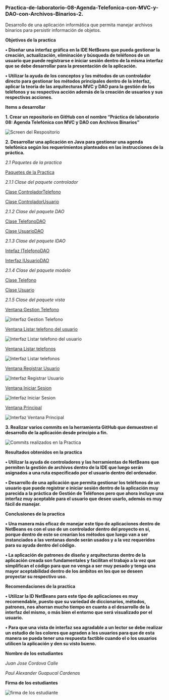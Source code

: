 ### Practica-de-laboratorio-08-Agenda-Telefonica-con-MVC-y-DAO-con-Archivos-Binarios-2.
Desarrollo de una aplicación informática que permita manejar archivos binarios para persistir información de objetos.

**Objetivos de la practica**

**•	Diseñar una interfaz gráfica en la IDE NetBeans que pueda gestionar la creación, actualización, eliminación y búsqueda de teléfonos de un usuario que puede registrarse e iniciar sesión dentro de la misma interfaz que se debe desarrollar para la presentación de la aplicación.**

**•	Utilizar la ayuda de los conceptos y los métodos de un controlador directo para gestionar los métodos principales dentro de la interfaz, aplicar la teoría de las arquitecturas MVC y DAO para la gestión de los teléfonos y su respectiva acción además de la creación de usuarios y sus respectivas acciones.**

**Items a desarrollar**

**1.	Crear un repositorio en GitHub con el nombre “Práctica de laboratorio 08: Agenda Telefónica con MVC y DAO con Archivos Binarios”**

![Screen del Respositorio](https://github.com/Paul-Guapucal/Screens-Practica08/blob/master/ScreenRepositorio.jpg)

**2.	Desarrollar una aplicación en Java para gestionar una agenda telefónica según los requerimientos planteados en las instrucciones de la práctica.**

*2.1 Paquetes de la practica*

[Paquetes de la Practica](https://github.com/juancvxpro/Pr-ctica-de-laboratorio-08-Agenda-Telef-nica-con-MVC-y-DAO-con-Archivos-Binarios-2.-Desarrollar-un/tree/master/src/ec/edu/ups)

*2.1.1 Clase del paquete controlador*

[Clase ControladorTelefono](https://github.com/juancvxpro/Pr-ctica-de-laboratorio-08-Agenda-Telef-nica-con-MVC-y-DAO-con-Archivos-Binarios-2.-Desarrollar-un/blob/master/src/ec/edu/ups/controlador/ControladorTelefono.java)

[Clase ControladorUsuario](https://github.com/juancvxpro/Pr-ctica-de-laboratorio-08-Agenda-Telef-nica-con-MVC-y-DAO-con-Archivos-Binarios-2.-Desarrollar-un/blob/master/src/ec/edu/ups/controlador/ControladorUsuario.java)

*2.1.2 Clase del paquete DAO*

[Clase TelefonoDAO](https://github.com/juancvxpro/Pr-ctica-de-laboratorio-08-Agenda-Telef-nica-con-MVC-y-DAO-con-Archivos-Binarios-2.-Desarrollar-un/blob/master/src/ec/edu/ups/dao/TelefonoDao.java)

[Clase UsuarioDAO](https://github.com/juancvxpro/Pr-ctica-de-laboratorio-08-Agenda-Telef-nica-con-MVC-y-DAO-con-Archivos-Binarios-2.-Desarrollar-un/blob/master/src/ec/edu/ups/dao/UsuarioDao.java)

*2.1.3 Clase del paquete IDAO*

[Intefaz ITelefonoDAO](https://github.com/juancvxpro/Pr-ctica-de-laboratorio-08-Agenda-Telef-nica-con-MVC-y-DAO-con-Archivos-Binarios-2.-Desarrollar-un/blob/master/src/ec/edu/ups/idao/ITelefonoDao.java)

[Interfaz IUsuarioDAO](https://github.com/juancvxpro/Pr-ctica-de-laboratorio-08-Agenda-Telef-nica-con-MVC-y-DAO-con-Archivos-Binarios-2.-Desarrollar-un/blob/master/src/ec/edu/ups/idao/IUsuarioDao.java)

*2.1.4 Clase del paquete modelo*

[Clase Telefono](https://github.com/juancvxpro/Pr-ctica-de-laboratorio-08-Agenda-Telef-nica-con-MVC-y-DAO-con-Archivos-Binarios-2.-Desarrollar-un/blob/master/src/ec/edu/ups/modelo/Telefono.java)

[Clase Usuario](https://github.com/juancvxpro/Pr-ctica-de-laboratorio-08-Agenda-Telef-nica-con-MVC-y-DAO-con-Archivos-Binarios-2.-Desarrollar-un/blob/master/src/ec/edu/ups/modelo/Usuario.java)

*2.1.5 Clase del paquete vista*

[Ventana Gestion Telefono](https://github.com/juancvxpro/Pr-ctica-de-laboratorio-08-Agenda-Telef-nica-con-MVC-y-DAO-con-Archivos-Binarios-2.-Desarrollar-un/blob/master/src/ec/edu/ups/vista/GestionTelefono.java)

![Interfaz Gestion Telefono](https://github.com/Paul-Guapucal/Screens-Practica08/blob/master/VentanaGestionTelefonos.jpg)

[Ventana Listar telefono del usuario](https://github.com/juancvxpro/Pr-ctica-de-laboratorio-08-Agenda-Telef-nica-con-MVC-y-DAO-con-Archivos-Binarios-2.-Desarrollar-un/blob/master/src/ec/edu/ups/vista/ListarTelefonosUsuarios.java)

![Interfaz Listar telefono del usuario](https://github.com/Paul-Guapucal/Screens-Practica08/blob/master/VentanaListarTelefonosUsuario.jpg)

[Ventana Listar telefonos](https://github.com/juancvxpro/Pr-ctica-de-laboratorio-08-Agenda-Telef-nica-con-MVC-y-DAO-con-Archivos-Binarios-2.-Desarrollar-un/blob/master/src/ec/edu/ups/vista/Listartelefonos.java)

![Interfaz Listar telefonos](https://github.com/Paul-Guapucal/Screens-Practica08/blob/master/VentanaListarTelefonos.jpg)

[Ventana Registrar Usuario](https://github.com/juancvxpro/Pr-ctica-de-laboratorio-08-Agenda-Telef-nica-con-MVC-y-DAO-con-Archivos-Binarios-2.-Desarrollar-un/blob/master/src/ec/edu/ups/vista/RegistrarUsuario.java)

![Interfaz Registrar Usuario](https://github.com/Paul-Guapucal/Screens-Practica08/blob/master/VentanaRegistrarUsuario.jpg)

[Ventana Iniciar Sesion](https://github.com/juancvxpro/Pr-ctica-de-laboratorio-08-Agenda-Telef-nica-con-MVC-y-DAO-con-Archivos-Binarios-2.-Desarrollar-un/blob/master/src/ec/edu/ups/vista/VentanaIniciarSesion.java)

![Interfaz Iniciar Sesion](https://github.com/Paul-Guapucal/Screens-Practica08/blob/master/VentanaIniciarSesion.jpg)

[Ventana Principal](https://github.com/juancvxpro/Pr-ctica-de-laboratorio-08-Agenda-Telef-nica-con-MVC-y-DAO-con-Archivos-Binarios-2.-Desarrollar-un/blob/master/src/ec/edu/ups/vista/VentanaPrincipal.java)

![Interfaz Ventana Principal](https://github.com/Paul-Guapucal/Screens-Practica08/blob/master/VentanaPrincipal.jpg)

**3.	Realizar varios commits en la herramienta GitHub que demuestren el desarrollo de la aplicación desde principio a fin.**

![Commits realizados en la Practica](https://github.com/Paul-Guapucal/Screens-Practica08/blob/master/ScreensCommits.jpg)

**Resultados obtenidos en la practica**

**•	Utilizar la ayuda de controladores y las herramientas de NetBeans que permiten la gestión de archivos dentro de la IDE que luego serán asignados a una ruta especificado por el usuario dentro del ordenador.**

**•	Desarrollo de una aplicación que permita gestionar los teléfonos de un usuario que puede registrar e iniciar sesión dentro de la aplicación muy parecida a la práctica de Gestión de Teléfonos pero que ahora incluye una interfaz muy aceptable para el usuario que desee usarlo, además es muy fácil de manejar.**

**Conclusiones de la practica**

**•	Una manera más eficaz de manejar este tipo de aplicaciones dentro de NetBeans es con el uso de un controlador dentro del proyecto en sí, porque dentro de este se crearían los métodos que luego van a ser instanciados a las ventanas donde serán usados y a la vez requeridos para su ayuda dentro del código.**

**•	La aplicación de patrones de diseño y arquitecturas dentro de la aplicación creada son fundamentales y facilitan el trabajo a la vez que simplifican el código para que no venga a ser muy pesado y tenga una mayor aceptabilidad dentro de los ámbitos en los que se deseen proyectar su respectivo uso.**

**Recomendaciones de la practica**

**•	Utilizar la ID NetBeans para este tipo de aplicaciones es muy recomendable, puesto que su variedad de diccionarios, métodos, patrones, nos ahorran mucho tiempo en cuanto a el desarrollo de la interfaz del mismo, o más bien el entorno que será visualizado por el usuario.**

**•	Para que una vista de interfaz sea agradable a un lector se debe realizar un estudio de los colores que agraden a los usuarios para que de esta manera se pueda tener una respuesta factible cuando el o los usuarios utilicen la aplicación y den su visto bueno.**

**Nombre de los estudiantes**

*Juan Jose Cordova Calle*

*Paul Alexander Guapucal Cardenas*

**Firma de los estudiantes**

![firma de los estudiante](https://github.com/Paul-Guapucal/Screens-Practica08/blob/master/ssFirmas.jpg)
